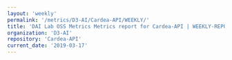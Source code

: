 ```yaml
---
layout: 'weekly'
permalink: '/metrics/D3-AI/Cardea-API/WEEKLY/'
title: 'DAI Lab OSS Metrics Metrics report for Cardea-API | WEEKLY-REPORT-2019-03-17'
organization: 'D3-AI'
repository: 'Cardea-API'
current_date: '2019-03-17'
---
```

